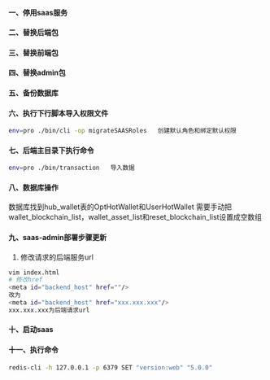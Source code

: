 #### 一、停用saas服务
#### 二、替换后端包
#### 三、替换前端包
#### 四、替换admin包
#### 五、备份数据库
#### 六、执行下行脚本导入权限文件
```bash
env=pro ./bin/cli -op migrateSAASRoles   创建默认角色和绑定默认权限
```
#### 七、后端主目录下执行命令
```bash
env=pro ./bin/transaction   导入数据
```
#### 八、数据库操作
数据库找到hub_wallet表的OptHotWallet和UserHotWallet
需要手动把wallet_blockchain_list，wallet_asset_list和reset_blockchain_list设置成空数组
 #### 九、saas-admin部署步骤更新

1. 修改请求的后端服务url
```bash
vim index.html
# 修改href
<meta id="backend_host" href=""/>
改为
<meta id="backend_host" href="xxx.xxx.xxx"/>
xxx.xxx.xxx为后端请求url
```

#### 十、启动saas
#### 十一、执行命令
 ```bash
 redis-cli -h 127.0.0.1 -p 6379 SET "version:web" "5.0.0"
 ```
